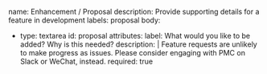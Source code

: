 name: Enhancement / Proposal
description: Provide supporting details for a feature in development
labels: proposal
body:
- type: textarea
  id: proposal
  attributes:
  label: What would you like to be added? Why is this needed?
  description: |
  Feature requests are unlikely to make progress as issues. Please consider engaging with PMC on Slack or WeChat, instead.
  required: true

